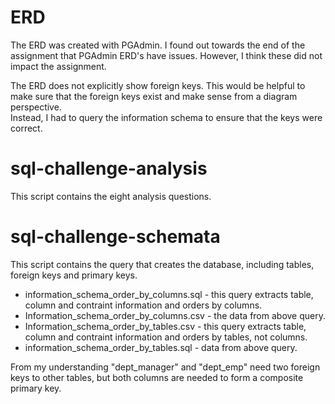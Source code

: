 # ERD
The ERD was created with PGAdmin.  I found out towards the end of the assignment that PGAdmin ERD's have issues.  However, I think these did not impact the assignment.

The ERD does not explicitly show foreign keys.  This would be helpful to make sure that the foreign keys exist and make sense from a diagram perspective.  
Instead, I had to query the information schema to ensure that the keys were correct.

# sql-challenge-analysis
This script contains the eight analysis questions.

# sql-challenge-schemata

This script contains the query that creates the database, including tables, foreign keys and primary keys.

* information_schema_order_by_columns.sql - this query extracts table, column and contraint information and orders by columns.
* Information_schema_order_by_columns.csv - the data from above query.
* Information_schema_order_by_tables.csv - this query extracts table, column and contraint information and orders by tables, not columns.
* information_schema_order_by_tables.sql - data from above query.

From my understanding "dept_manager" and "dept_emp" need two foreign keys to other tables, but both columns are needed to form a composite primary key.
